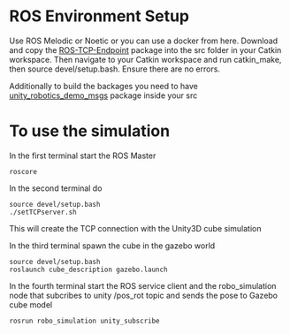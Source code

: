 # ROS Environment Setup

Use ROS Melodic or Noetic or you can use a docker from here. Download and copy the [ROS-TCP-Endpoint](https://github.com/Unity-Technologies/ROS-TCP-Endpoint) package into the src folder in your Catkin workspace. Then navigate to your Catkin workspace and run catkin_make, then source devel/setup.bash. Ensure there are no errors.

Additionally to build the backages you need to have [unity_robotics_demo_msgs](https://github.com/Unity-Technologies/Unity-Robotics-Hub/tree/main/tutorials/ros_unity_integration/ros_packages) package inside your src


# To use the simulation

In the first terminal start the ROS Master

```
roscore
```
In the second terminal do

```
source devel/setup.bash
./setTCPserver.sh
```
This will create the TCP connection with the Unity3D cube simulation

In the third terminal spawn the cube in the gazebo world

```
source devel/setup.bash
roslaunch cube_description gazebo.launch
```
In the fourth terminal start the ROS service client and the robo_simulation node that subcribes to unity /pos_rot topic and sends the pose to Gazebo cube model

```
rosrun robo_simulation unity_subscribe
```

